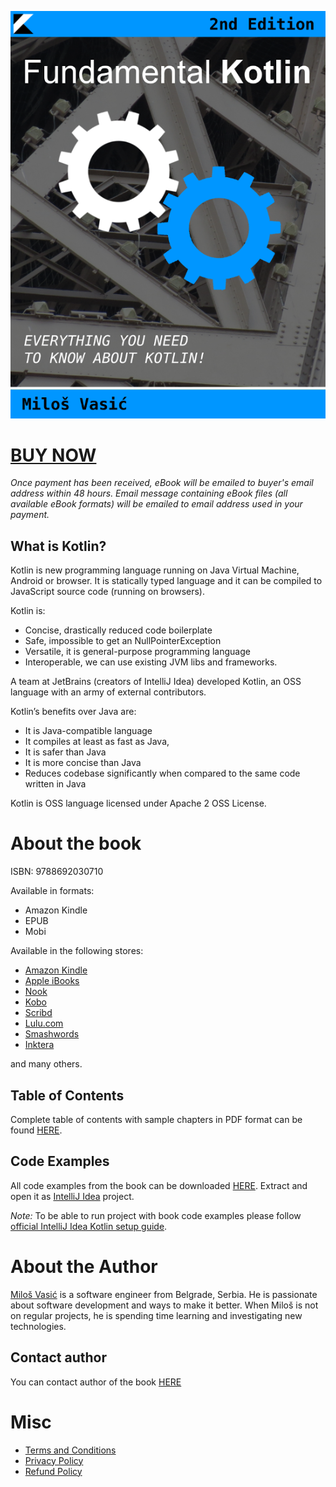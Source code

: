 ![](images/cover.png)

# [BUY NOW](https://www.smashwords.com/books/byseries/35624)

*Once payment has been received, eBook will be emailed to buyer's email address within 48 hours.
Email message containing eBook files (all available eBook formats) will be emailed to email address used in your payment.*

## What is Kotlin?

Kotlin is new programming language running on Java Virtual Machine, Android or browser. It is statically typed language and it can be compiled to JavaScript source code (running on browsers).

Kotlin is:

- Concise, drastically reduced code boilerplate
- Safe, impossible to get an NullPointerException
- Versatile, it is general-purpose programming language
- Interoperable, we can use existing JVM libs and frameworks.

A team at JetBrains (creators of IntelliJ Idea) developed Kotlin, an OSS language with an army of external contributors.

Kotlin’s benefits over Java are:

- It is Java-compatible language
- It compiles at least as fast as Java,
- It is safer than Java
- It is more concise than Java
- Reduces codebase significantly when compared to the same code written in Java

Kotlin is OSS language licensed under Apache 2 OSS License.

# About the book

ISBN: 9788692030710

Available in formats:

- Amazon Kindle
- EPUB
- Mobi

Available in the following stores:

- [Amazon Kindle](https://www.amazon.com/Fundamental-Kotlin-2nd-Everything-About-ebook/dp/B07G4DLKBC)
- [Apple iBooks](https://itunes.apple.com/us/book/fundamental-kotlin-2nd-edition/id1416931771)
- [Nook](https://www.barnesandnoble.com/w/fundamental-kotlin-2nd-edition-milos-vasic/1129181809?ean=9788692030710)
- [Kobo](https://www.kobo.com/ww/en/ebook/fundamental-kotlin-2nd-edition-everything-you-need-to-know-about-kotlin)
- [Scribd](https://www.scribd.com/book/385338804/Fundamental-Kotlin-Second-Edition)
- [Lulu.com](http://www.lulu.com/shop/milo%C5%A1-vasi%C4%87/fundamental-kotlin-2nd-edition-everything-you-need-to-know-about-kotlin/ebook/product-23732495.html)
- [Smashwords](https://www.smashwords.com/books/view/885596)
- [Inktera](https://www.smashwords.com/books/byseries/35624)

and many others.

## Table of Contents

Complete table of contents with sample chapters in PDF format can be found 
[HERE](pages/contents.md).

## Code Examples

All code examples from the book can be downloaded [HERE](https://github.com/milos85vasic/Fundamental-Kotlin/releases/tag/second_edition_rev_1). 
Extract and open it as [IntelliJ Idea](https://www.jetbrains.com/idea/) project.

*Note:* To be able to run project with book code examples please follow 
[official IntelliJ Idea Kotlin setup guide](https://kotlinlang.org/docs/tutorials/getting-started.html).

# About the Author

[Miloš Vasić](https://github.com/milos85vasic) is a software engineer from Belgrade, Serbia. He is passionate about software development and ways to make it better. When Miloš is not on regular projects, he is spending time learning and investigating new technologies.

## Contact author

You can contact author of the book [HERE](mailto:milos85vasic@gmail.com)

# Misc

- [Terms and Conditions](pages/terms.md) 
- [Privacy Policy](pages/privacy.md)
- [Refund Policy](pages/refund.md) 

